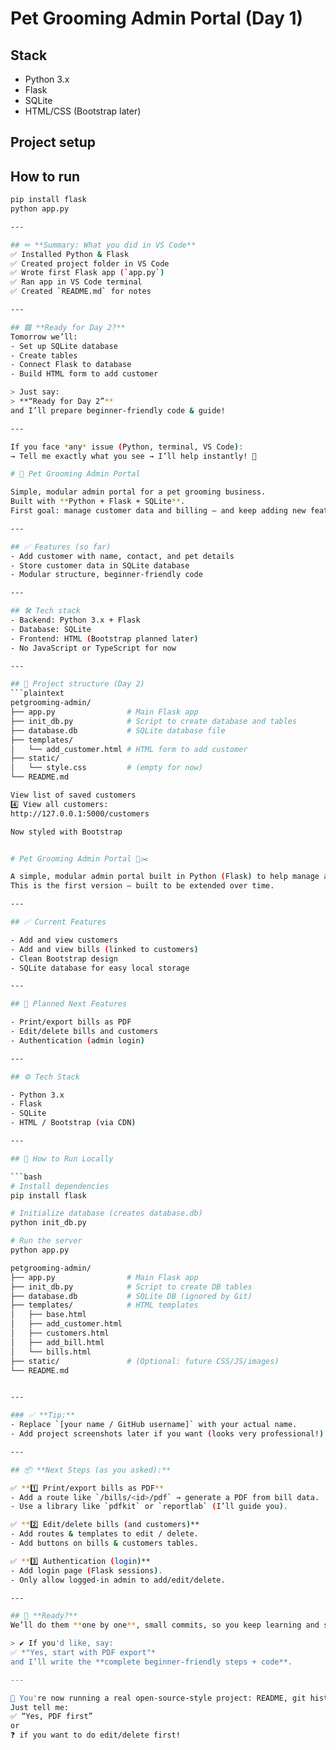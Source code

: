 # Pet Grooming Admin Portal (Day 1)

## Stack
- Python 3.x
- Flask
- SQLite
- HTML/CSS (Bootstrap later)

## Project setup


## How to run
```bash
pip install flask
python app.py

---

## ✏ **Summary: What you did in VS Code**
✅ Installed Python & Flask  
✅ Created project folder in VS Code  
✅ Wrote first Flask app (`app.py`)  
✅ Ran app in VS Code terminal  
✅ Created `README.md` for notes

---

## 🟩 **Ready for Day 2?**
Tomorrow we’ll:
- Set up SQLite database
- Create tables
- Connect Flask to database
- Build HTML form to add customer

> Just say:  
> **“Ready for Day 2”**  
and I’ll prepare beginner‑friendly code & guide!

---

If you face *any* issue (Python, terminal, VS Code):
→ Tell me exactly what you see → I’ll help instantly! 🚀

# 🐾 Pet Grooming Admin Portal

Simple, modular admin portal for a pet grooming business.  
Built with **Python + Flask + SQLite**.  
First goal: manage customer data and billing — and keep adding new features over time.

---

## ✅ Features (so far)
- Add customer with name, contact, and pet details
- Store customer data in SQLite database
- Modular structure, beginner-friendly code

---

## 🛠 Tech stack
- Backend: Python 3.x + Flask
- Database: SQLite
- Frontend: HTML (Bootstrap planned later)
- No JavaScript or TypeScript for now

---

## 📂 Project structure (Day 2)
```plaintext
petgrooming-admin/
├── app.py                # Main Flask app
├── init_db.py            # Script to create database and tables
├── database.db           # SQLite database file
├── templates/
│   └── add_customer.html # HTML form to add customer
├── static/
│   └── style.css         # (empty for now)
└── README.md

View list of saved customers
4️⃣ View all customers:
http://127.0.0.1:5000/customers

Now styled with Bootstrap


# Pet Grooming Admin Portal 🐶✂️

A simple, modular admin portal built in Python (Flask) to help manage a pet grooming business.  
This is the first version — built to be extended over time.

---

## ✅ Current Features

- Add and view customers
- Add and view bills (linked to customers)
- Clean Bootstrap design
- SQLite database for easy local storage

---

## 🚀 Planned Next Features

- Print/export bills as PDF
- Edit/delete bills and customers
- Authentication (admin login)

---

## ⚙️ Tech Stack

- Python 3.x
- Flask
- SQLite
- HTML / Bootstrap (via CDN)

---

## 🏁 How to Run Locally

```bash
# Install dependencies
pip install flask

# Initialize database (creates database.db)
python init_db.py

# Run the server
python app.py

petgrooming-admin/
├── app.py                # Main Flask app
├── init_db.py            # Script to create DB tables
├── database.db           # SQLite DB (ignored by Git)
├── templates/            # HTML templates
│   ├── base.html
│   ├── add_customer.html
│   ├── customers.html
│   ├── add_bill.html
│   └── bills.html
├── static/               # (Optional: future CSS/JS/images)
└── README.md


---

### ✅ **Tip:**  
- Replace `[your name / GitHub username]` with your actual name.
- Add project screenshots later if you want (looks very professional!).

---

## 📦 **Next Steps (as you asked):**

✅ **1️⃣ Print/export bills as PDF**  
- Add a route like `/bills/<id>/pdf` → generate a PDF from bill data.
- Use a library like `pdfkit` or `reportlab` (I’ll guide you).

✅ **2️⃣ Edit/delete bills (and customers)**  
- Add routes & templates to edit / delete.
- Add buttons on bills & customers tables.

✅ **3️⃣ Authentication (login)**  
- Add login page (Flask sessions).
- Only allow logged-in admin to add/edit/delete.

---

## 🏁 **Ready?**
We’ll do them **one by one**, small commits, so you keep learning and stay modular.

> ✔ If you'd like, say:  
✅ *"Yes, start with PDF export"*  
and I’ll write the **complete beginner‑friendly steps + code**.

---

🌱 You're now running a real open‑source‑style project: README, git history, roadmap! 🚀  
Just tell me:  
✅ “Yes, PDF first”  
or  
❓ if you want to do edit/delete first!
